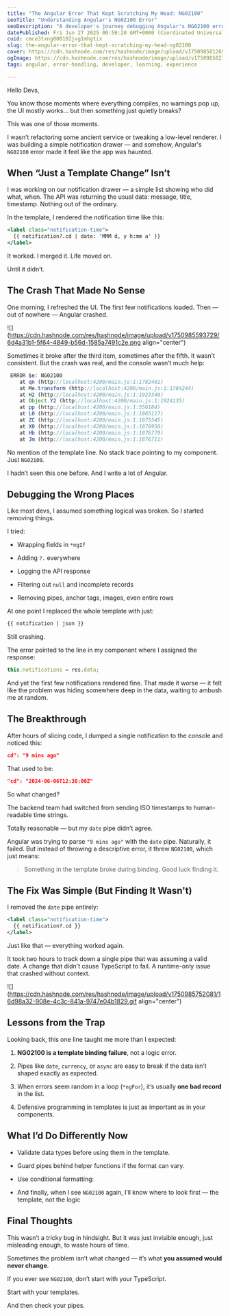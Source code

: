 ```yaml
---
title: "The Angular Error That Kept Scratching My Head: NG02100"
seoTitle: "Understanding Angular's NG02100 Error"
seoDescription: "A developer's journey debugging Angular's NG02100 error, revealing the crucial role of template bindings and unexpected data formats"
datePublished: Fri Jun 27 2025 00:59:20 GMT+0000 (Coordinated Universal Time)
cuid: cmce3txng000102jvg1mhgtix
slug: the-angular-error-that-kept-scratching-my-head-ng02100
cover: https://cdn.hashnode.com/res/hashnode/image/upload/v1750985812699/bd2fad0f-4c69-4bb8-a70e-fe0ef463f02a.png
ogImage: https://cdn.hashnode.com/res/hashnode/image/upload/v1750985821749/416196e4-7570-4d3f-902c-794ad23fa015.png
tags: angular, error-handling, developer, learning, experience

---
```


Hello Devs,

You know those moments where everything compiles, no warnings pop up, the UI mostly works… but then something just quietly breaks?

This was one of those moments.

I wasn’t refactoring some ancient service or tweaking a low-level renderer. I was building a simple notification drawer — and somehow, Angular's `NG02100` error made it feel like the app was haunted.

## When “Just a Template Change” Isn’t

I was working on our notification drawer — a simple list showing who did what, when. The API was returning the usual data: message, title, timestamp. Nothing out of the ordinary.

In the template, I rendered the notification time like this:

```xml
<label class="notification-time">
  {{ notification?.cd | date: 'MMM d, y h:mm a' }}
</label>
```

It worked. I merged it. Life moved on.

Until it didn’t.

## The Crash That Made No Sense

One morning, I refreshed the UI. The first few notifications loaded. Then — out of nowhere — Angular crashed.

![](https://cdn.hashnode.com/res/hashnode/image/upload/v1750985593729/6d4a31b1-5f64-4849-b56d-1585a7491c2e.png align="center")

Sometimes it broke after the third item, sometimes after the fifth. It wasn’t consistent. But the crash was real, and the console wasn’t much help:

```javascript
 ERROR $e: NG02100
    at qn (http://localhost:4200/main.js:1:1782481)
    at Me.transform (http://localhost:4200/main.js:1:1784244)
    at H2 (http://localhost:4200/main.js:1:1923346)
    at Object.Y2 (http://localhost:4200/main.js:1:1924135)
    at pp (http://localhost:4200/main.js:1:556184)
    at L0 (http://localhost:4200/main.js:1:1865117)
    at ZC (http://localhost:4200/main.js:1:1875545)
    at X0 (http://localhost:4200/main.js:1:1876956)
    at Hb (http://localhost:4200/main.js:1:1876779)
    at Jm (http://localhost:4200/main.js:1:1876711)
```

No mention of the template line. No stack trace pointing to my component. Just `NG02100`.

I hadn’t seen this one before. And I write a lot of Angular.

## Debugging the Wrong Places

Like most devs, I assumed something logical was broken. So I started removing things.

I tried:

* Wrapping fields in `*ngIf`
    
* Adding `?.` everywhere
    
* Logging the API response
    
* Filtering out `null` and incomplete records
    
* Removing pipes, anchor tags, images, even entire rows
    

At one point I replaced the whole template with just:

```xml
{{ notification | json }}
```

Still crashing.

The error pointed to the line in my component where I assigned the response:

```javascript
this.notifications = res.data;
```

And yet the first few notifications rendered fine. That made it worse — it felt like the problem was hiding somewhere deep in the data, waiting to ambush me at random.

## The Breakthrough

After hours of slicing code, I dumped a single notification to the console and noticed this:

```json
cd": "9 mins ago"
```

That used to be:

```json
"cd": "2024-06-06T12:30:00Z"
```

So what changed?

The backend team had switched from sending ISO timestamps to human-readable time strings.

Totally reasonable — but my `date` pipe didn’t agree.

Angular was trying to parse `"9 mins ago"` with the `date` pipe. Naturally, it failed. But instead of throwing a descriptive error, it threw `NG02100`, which just means:

> Something in the template broke during binding. Good luck finding it.

## The Fix Was Simple (But Finding It Wasn't)

I removed the `date` pipe entirely:

```xml
<label class="notification-time">
  {{ notification?.cd }}
</label>
```

Just like that — everything worked again.

It took two hours to track down a single pipe that was assuming a valid date. A change that didn't cause TypeScript to fail. A runtime-only issue that crashed without context.

![](https://cdn.hashnode.com/res/hashnode/image/upload/v1750985752081/16d98a32-908e-4c3c-841a-9747e04b1829.gif align="center")

## Lessons from the Trap

Looking back, this one line taught me more than I expected:

1. **NG02100 is a template binding failure**, not a logic error.
    
2. Pipes like `date`, `currency`, or `async` are easy to break if the data isn’t shaped exactly as expected.
    
3. When errors seem random in a loop (`*ngFor`), it’s usually **one bad record** in the list.
    
4. Defensive programming in templates is just as important as in your components.
    

## What I’d Do Differently Now

* Validate data types before using them in the template.
    
* Guard pipes behind helper functions if the format can vary.
    
* Use conditional formatting:
    
* And finally, when I see `NG02100` again, I’ll know where to look first — the template, not the logic
    

## Final Thoughts

This wasn’t a tricky bug in hindsight. But it was just invisible enough, just misleading enough, to waste hours of time.

Sometimes the problem isn’t what changed — it’s what **you assumed would never change**.

If you ever see `NG02100`, don’t start with your TypeScript.

Start with your templates.

And then check your pipes.